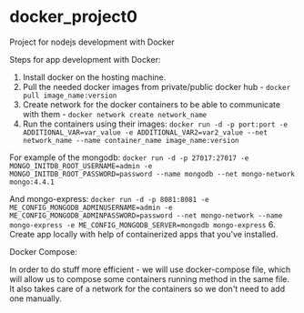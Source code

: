 # docker_project0
Project for nodejs development with Docker

Steps for app development with Docker:

1. Install docker on the hosting machine.
2. Pull the needed docker images from private/public docker hub - ```docker pull image_name:version```
3. Create network for the docker containers to be able to communicate with them - ```docker network create network_name```
4. Run the containers using their images: ```docker run -d -p port:port -e ADDITIONAL_VAR=var_value -e ADDITIONAL_VAR2=var2_value --net network_name --name container_name image_name:version```
  
  For example of the mongodb:
  ```docker run -d -p 27017:27017 -e MONGO_INITDB_ROOT_USERNAME=admin -e MONGO_INITDB_ROOT_PASSWORD=password --name mongodb --net mongo-network mongo:4.4.1```
  
  And mongo-express:
  ```docker run -d -p 8081:8081 -e ME_CONFIG_MONGODB_ADMINUSERNAME=admin -e ME_CONFIG_MONGODB_ADMINPASSWORD=password --net mongo-network --name mongo-express -e ME_CONFIG_MONGODB_SERVER=mongodb mongo-express```
6. Create app locally with help of containerized apps that you've installed.


Docker Compose:

In order to do stuff more efficient - we will use docker-compose file, which will allow us to compose some containers running method in the same file.
It also takes care of a network for the containers so we don't need to add one manually.
